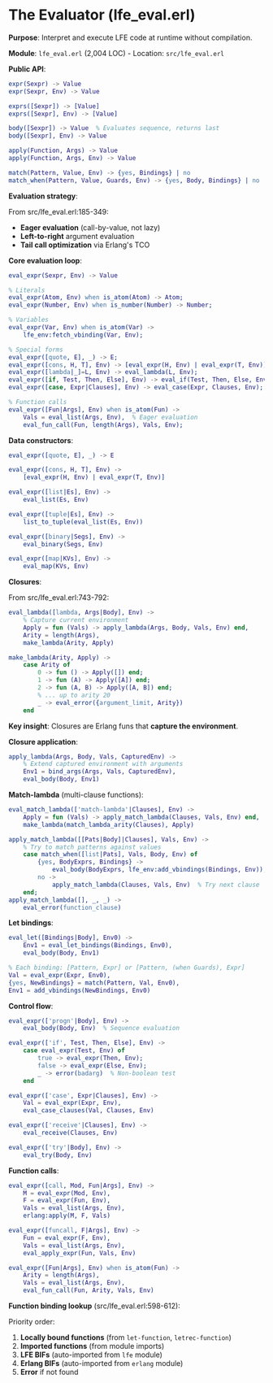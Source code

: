 # The Evaluator (lfe_eval.erl)

**Purpose**: Interpret and execute LFE code at runtime without compilation.

**Module**: `lfe_eval.erl` (2,004 LOC) - Location: `src/lfe_eval.erl`

**Public API**:

```erlang
expr(Sexpr) -> Value
expr(Sexpr, Env) -> Value

exprs([Sexpr]) -> [Value]
exprs([Sexpr], Env) -> [Value]

body([Sexpr]) -> Value  % Evaluates sequence, returns last
body([Sexpr], Env) -> Value

apply(Function, Args) -> Value
apply(Function, Args, Env) -> Value

match(Pattern, Value, Env) -> {yes, Bindings} | no
match_when(Pattern, Value, Guards, Env) -> {yes, Body, Bindings} | no
```

**Evaluation strategy**:

From src/lfe_eval.erl:185-349:

- **Eager evaluation** (call-by-value, not lazy)
- **Left-to-right** argument evaluation
- **Tail call optimization** via Erlang's TCO

**Core evaluation loop**:

```erlang
eval_expr(Sexpr, Env) -> Value

% Literals
eval_expr(Atom, Env) when is_atom(Atom) -> Atom;
eval_expr(Number, Env) when is_number(Number) -> Number;

% Variables
eval_expr(Var, Env) when is_atom(Var) ->
    lfe_env:fetch_vbinding(Var, Env);

% Special forms
eval_expr([quote, E], _) -> E;
eval_expr([cons, H, T], Env) -> [eval_expr(H, Env) | eval_expr(T, Env)];
eval_expr([lambda|_]=L, Env) -> eval_lambda(L, Env);
eval_expr([if, Test, Then, Else], Env) -> eval_if(Test, Then, Else, Env);
eval_expr([case, Expr|Clauses], Env) -> eval_case(Expr, Clauses, Env);

% Function calls
eval_expr([Fun|Args], Env) when is_atom(Fun) ->
    Vals = eval_list(Args, Env),  % Eager evaluation
    eval_fun_call(Fun, length(Args), Vals, Env);
```

**Data constructors**:

```erlang
eval_expr([quote, E], _) -> E

eval_expr([cons, H, T], Env) ->
    [eval_expr(H, Env) | eval_expr(T, Env)]

eval_expr([list|Es], Env) ->
    eval_list(Es, Env)

eval_expr([tuple|Es], Env) ->
    list_to_tuple(eval_list(Es, Env))

eval_expr([binary|Segs], Env) ->
    eval_binary(Segs, Env)

eval_expr([map|KVs], Env) ->
    eval_map(KVs, Env)
```

**Closures**:

From src/lfe_eval.erl:743-792:

```erlang
eval_lambda([lambda, Args|Body], Env) ->
    % Capture current environment
    Apply = fun (Vals) -> apply_lambda(Args, Body, Vals, Env) end,
    Arity = length(Args),
    make_lambda(Arity, Apply)

make_lambda(Arity, Apply) ->
    case Arity of
        0 -> fun () -> Apply([]) end;
        1 -> fun (A) -> Apply([A]) end;
        2 -> fun (A, B) -> Apply([A, B]) end;
        % ... up to arity 20
        _ -> eval_error({argument_limit, Arity})
    end
```

**Key insight**: Closures are Erlang funs that **capture the environment**.

**Closure application**:

```erlang
apply_lambda(Args, Body, Vals, CapturedEnv) ->
    % Extend captured environment with arguments
    Env1 = bind_args(Args, Vals, CapturedEnv),
    eval_body(Body, Env1)
```

**Match-lambda** (multi-clause functions):

```erlang
eval_match_lambda(['match-lambda'|Clauses], Env) ->
    Apply = fun (Vals) -> apply_match_lambda(Clauses, Vals, Env) end,
    make_lambda(match_lambda_arity(Clauses), Apply)

apply_match_lambda([[Pats|Body]|Clauses], Vals, Env) ->
    % Try to match patterns against values
    case match_when([list|Pats], Vals, Body, Env) of
        {yes, BodyExprs, Bindings} ->
            eval_body(BodyExprs, lfe_env:add_vbindings(Bindings, Env));
        no ->
            apply_match_lambda(Clauses, Vals, Env)  % Try next clause
    end;
apply_match_lambda([], _, _) ->
    eval_error(function_clause)
```

**Let bindings**:

```erlang
eval_let([Bindings|Body], Env0) ->
    Env1 = eval_let_bindings(Bindings, Env0),
    eval_body(Body, Env1)

% Each binding: [Pattern, Expr] or [Pattern, (when Guards), Expr]
Val = eval_expr(Expr, Env0),
{yes, NewBindings} = match(Pattern, Val, Env0),
Env1 = add_vbindings(NewBindings, Env0)
```

**Control flow**:

```erlang
eval_expr(['progn'|Body], Env) ->
    eval_body(Body, Env)  % Sequence evaluation

eval_expr(['if', Test, Then, Else], Env) ->
    case eval_expr(Test, Env) of
        true -> eval_expr(Then, Env);
        false -> eval_expr(Else, Env);
        _ -> error(badarg)  % Non-boolean test
    end

eval_expr(['case', Expr|Clauses], Env) ->
    Val = eval_expr(Expr, Env),
    eval_case_clauses(Val, Clauses, Env)

eval_expr(['receive'|Clauses], Env) ->
    eval_receive(Clauses, Env)

eval_expr(['try'|Body], Env) ->
    eval_try(Body, Env)
```

**Function calls**:

```erlang
eval_expr([call, Mod, Fun|Args], Env) ->
    M = eval_expr(Mod, Env),
    F = eval_expr(Fun, Env),
    Vals = eval_list(Args, Env),
    erlang:apply(M, F, Vals)

eval_expr([funcall, F|Args], Env) ->
    Fun = eval_expr(F, Env),
    Vals = eval_list(Args, Env),
    eval_apply_expr(Fun, Vals, Env)

eval_expr([Fun|Args], Env) when is_atom(Fun) ->
    Arity = length(Args),
    Vals = eval_list(Args, Env),
    eval_fun_call(Fun, Arity, Vals, Env)
```

**Function binding lookup** (src/lfe_eval.erl:598-612):

Priority order:

1. **Locally bound functions** (from `let-function`, `letrec-function`)
2. **Imported functions** (from module imports)
3. **LFE BIFs** (auto-imported from `lfe` module)
4. **Erlang BIFs** (auto-imported from `erlang` module)
5. **Error** if not found
